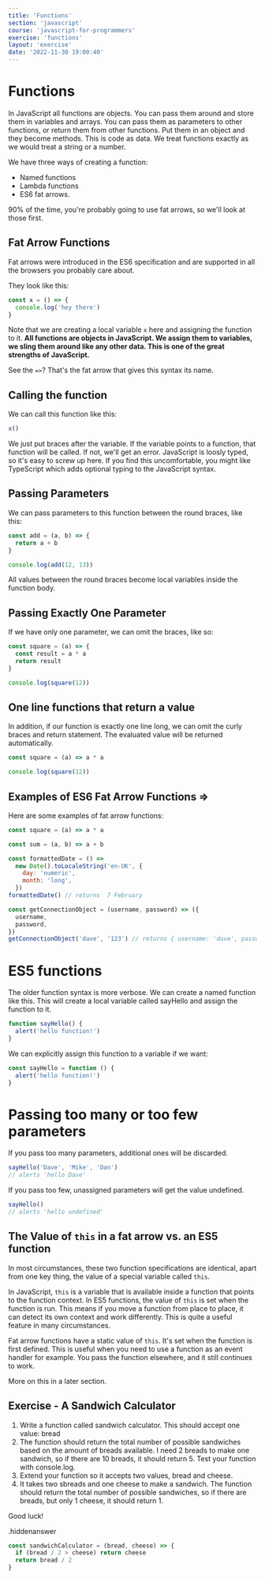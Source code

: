 ```yaml
---
title: 'Functions'
section: 'javascript'
course: 'javascript-for-programmers'
exercise: 'functions'
layout: 'exercise'
date: '2022-11-30 19:00:40'
---
```


# Functions

In JavaScript all functions are objects. You can pass them around and store them in variables and arrays. You can pass them as parameters to other functions, or return them from other functions. Put them in an object and they become methods. This is code as data. We treat functions exactly as we would treat a string or a number.

We have three ways of creating a function:

- Named functions
- Lambda functions
- ES6 fat arrows.

90% of the time, you're probably going to use fat arrows, so we'll look at those first.

## Fat Arrow Functions

Fat arrows were introduced in the ES6 specification and are supported in all the browsers you probably care about.

They look like this:

```js
const x = () => {
  console.log('hey there')
}
```

Note that we are creating a local variable `x` here and assigning the function to it. **All functions are objects in JavaScript. We assign them to variables, we sling them around like any other data. This is one of the great strengths of JavaScript.**

See the `=>`? That's the fat arrow that gives this syntax its name.

## Calling the function

We can call this function like this:

```js
x()
```

We just put braces after the variable. If the variable points to a function, that function will be called. If not, we'll get an error. JavaScript is loosly typed, so it's easy to screw up here. If you find this uncomfortable, you might like TypeScript which adds optional typing to the JavaScript syntax.

## Passing Parameters

We can pass parameters to this function between the round braces, like this:

```js
const add = (a, b) => {
  return a + b
}

console.log(add(12, 13))
```

All values between the round braces become local variables inside the function body.

## Passing Exactly One Parameter

If we have only one parameter, we can omit the braces, like so:

```js
const square = (a) => {
  const result = a * a
  return result
}

console.log(square(12))
```

## One line functions that return a value

In addition, if our function is exactly one line long, we can omit the curly braces and return statement. The evaluated value will be returned automatically.

```js
const square = (a) => a * a

console.log(square(12))
```

## Examples of ES6 Fat Arrow Functions =>

Here are some examples of fat arrow functions:

```js
const square = (a) => a * a

const sum = (a, b) => a + b

const formattedDate = () =>
  new Date().toLocaleString('en-UK', {
    day: 'numeric',
    month: 'long',
  })
formattedDate() // returns  7 February

const getConnectionObject = (username, password) => ({
  username,
  password,
})
getConnectionObject('dave', '123') // returns { username: 'dave', password: '123' }
```

# ES5 functions

The older function syntax is more verbose. We can create a named function like this. This will create a local variable called sayHello and assign the function to it.

```js
function sayHello() {
  alert('hello function!')
}
```

We can explicitly assign this function to a variable if we want:

```js
const sayHello = function () {
  alert('hello function!')
}
```

# Passing too many or too few parameters

If you pass too many parameters, additional ones will be discarded.

```js
sayHello('Dave', 'Mike', 'Dan')
// alerts 'hello Dave'
```

If you pass too few, unassigned parameters will get the value undefined.

```js
sayHello()
// alerts 'hello undefined'
```

## The Value of `this` in a fat arrow vs. an ES5 function

In most circumstances, these two function specifications are identical, apart from one key thing, the value of a special variable called `this`.

In JavaScript, `this` is a variable that is available inside a function that points to the function context. In ES5 functions, the value of `this` is set when the function is run. This means if you move a function from place to place, it can detect its own context and work differently. This is quite a useful feature in many circumstances.

Fat arrow functions have a static value of `this`. It's set when the function is first defined. This is useful when you need to use a function as an event handler for example. You pass the function elsewhere, and it still continues to work.

More on this in a later section.

## Exercise - A Sandwich Calculator

1. Write a function called sandwich calculator. This should accept one value: bread
2. The function should return the total number of possible sandwiches based on the amount of breads available. I need 2 breads to make one sandwich, so if there are 10 breads, it should return 5. Test your function with console.log.
3. Extend your function so it accepts two values, bread and cheese.
4. It takes two sbreads and one cheese to make a sandwich. The function should return the total number of possible sandwiches, so if there are breads, but only 1 cheese, it should return 1.

Good luck!

.hiddenanswer

```js
const sandwichCalculator = (bread, cheese) => {
  if (bread / 2 > cheese) return cheese
  return bread / 2
}
```
